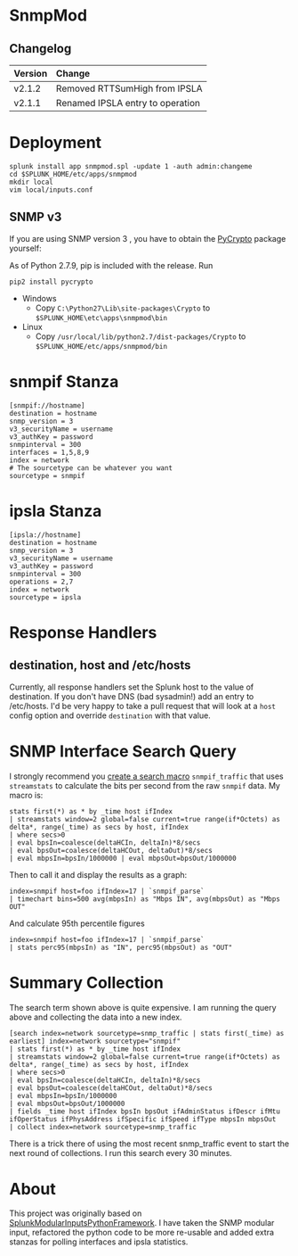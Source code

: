 SnmpMod
=======

Changelog
---------

| Version | Change                           |
|:--------|:---------------------------------|
| v2.1.2  | Removed RTTSumHigh from IPSLA    |
| v2.1.1  | Renamed IPSLA entry to operation |

Deployment
==========

    splunk install app snmpmod.spl -update 1 -auth admin:changeme
    cd $SPLUNK_HOME/etc/apps/snmpmod
    mkdir local
    vim local/inputs.conf

SNMP v3
-------
If you are using SNMP version 3 , you have to obtain the [PyCrypto](https://www.dlitz.net/software/pycrypto/) package yourself:

As of Python 2.7.9, pip is included with the release.  Run

    pip2 install pycrypto


* Windows
  * Copy `C:\Python27\Lib\site-packages\Crypto` to `$SPLUNK_HOME\etc\apps\snmpmod\bin`
* Linux
  * Copy `/usr/local/lib/python2.7/dist-packages/Crypto` to `$SPLUNK_HOME/etc/apps/snmpmod/bin`

snmpif Stanza
=============

    [snmpif://hostname]
    destination = hostname
    snmp_version = 3
    v3_securityName = username
    v3_authKey = password
    snmpinterval = 300
    interfaces = 1,5,8,9
    index = network
	# The sourcetype can be whatever you want
    sourcetype = snmpif

ipsla Stanza
============

    [ipsla://hostname]
    destination = hostname
    snmp_version = 3
    v3_securityName = username
    v3_authKey = password
    snmpinterval = 300
    operations = 2,7
    index = network
    sourcetype = ipsla


Response Handlers
=================

destination, host and /etc/hosts
--------------------------------
Currently, all response handlers set the Splunk host to the value of destination.  If you don't have DNS (bad sysadmin!) add an entry to /etc/hosts.  I'd be very happy to take a pull request that will look at a `host` config option and override `destination` with that value.

SNMP Interface Search Query
===========================

I strongly recommend you [create a search macro](http://docs.splunk.com/Documentation/Splunk/latest/Search/Usesearchmacros) `snmpif_traffic` that uses `streamstats` to calculate the bits per second from the raw `snmpif` data. My macro is:

    stats first(*) as * by _time host ifIndex
    | streamstats window=2 global=false current=true range(if*Octets) as delta*, range(_time) as secs by host, ifIndex
    | where secs>0
    | eval bpsIn=coalesce(deltaHCIn, deltaIn)*8/secs
    | eval bpsOut=coalesce(deltaHCOut, deltaOut)*8/secs
    | eval mbpsIn=bpsIn/1000000 | eval mbpsOut=bpsOut/1000000

Then to call it and display the results as a graph:

    index=snmpif host=foo ifIndex=17 | `snmpif_parse`
    | timechart bins=500 avg(mbpsIn) as "Mbps IN", avg(mbpsOut) as "Mbps OUT"

And calculate 95th percentile figures

    index=snmpif host=foo ifIndex=17 | `snmpif_parse`
    | stats perc95(mbpsIn) as "IN", perc95(mbpsOut) as "OUT"

Summary Collection
==================

The search term shown above is quite expensive.  I am running the query above and collecting the data into a new index.

    [search index=network sourcetype=snmp_traffic | stats first(_time) as earliest] index=network sourcetype="snmpif"
    | stats first(*) as * by _time host ifIndex
    | streamstats window=2 global=false current=true range(if*Octets) as delta*, range(_time) as secs by host, ifIndex
    | where secs>0
    | eval bpsIn=coalesce(deltaHCIn, deltaIn)*8/secs
    | eval bpsOut=coalesce(deltaHCOut, deltaOut)*8/secs
    | eval mbpsIn=bpsIn/1000000
    | eval mbpsOut=bpsOut/1000000
    | fields _time host ifIndex bpsIn bpsOut ifAdminStatus ifDescr ifMtu ifOperStatus ifPhysAddress ifSpecific ifSpeed ifType mbpsIn mbpsOut
    | collect index=network sourcetype=snmp_traffic

There is a trick there of using the most recent snmp_traffic event to start the next round of collections.  I run this search every 30 minutes.


About
=====

This project was originally based on [SplunkModularInputsPythonFramework](https://github.com/damiendallimore/SplunkModularInputsPythonFramework).
I have taken the SNMP modular input, refactored the python code to be more re-usable and added extra stanzas for polling interfaces and ipsla statistics.
